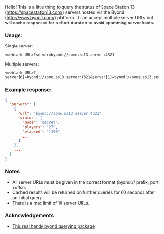 Hello! This is a little thing to query the status of Space Station 13 (https://spacestation13.com/) servers hosted via the Byond (http://www.byond.com/) platform. It can accept multiple server URLs but will cache responses for a short duration to avoid spamming server hosts.

### Usage:

Single server:
```
<webtask URL>?server=byond://some.ss13.server:4321
```

Multiple servers:
```
<webtask URL>?server[0]=byond://some.ss13.server:4321&server[1]=byond://some.ss13.server:4322
```

### Example response:
```json
{
  "servers": [
    {
      "url": "byond://some.ss13.server:4321",
      "status": {
        "mode": "secret",
        "players": "27",
        "elapsed": "1190",
        ...
      }
    },
    ...
  ]
}
```

### Notes

- All server URLs must be given in the correct format (byond:// prefix, port suffix).
- Cached results will be returned on further queries for 60 seconds after an initial query.
- There is a max limit of 10 server URLs.

### Acknowledgements

- [This real handy byond querying package](https://github.com/tigercat2000/http2byond)
